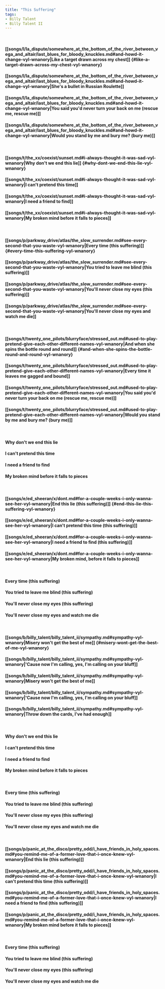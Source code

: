```yaml
---
title: "This Suffering"
tags:
- Billy Talent
- Billy Talent II
---
```

&nbsp;
#### [[songs/l/la_dispute/somewhere_at_the_bottom_of_the_river_between_vega_and_altair/last_blues_for_bloody_knuckles.md#and-howd-it-change-vyl-wnanory|Like a target drawn across my chest]] {#like-a-target-drawn-across-my-chest-vyl-wnanory}
#### [[songs/l/la_dispute/somewhere_at_the_bottom_of_the_river_between_vega_and_altair/last_blues_for_bloody_knuckles.md#and-howd-it-change-vyl-wnanory|She's a bullet in Russian Roulette]]
#### [[songs/l/la_dispute/somewhere_at_the_bottom_of_the_river_between_vega_and_altair/last_blues_for_bloody_knuckles.md#and-howd-it-change-vyl-wnanory|You said you'd never turn your back on me (rescue me, rescue me)]]
#### [[songs/l/la_dispute/somewhere_at_the_bottom_of_the_river_between_vega_and_altair/last_blues_for_bloody_knuckles.md#and-howd-it-change-vyl-wnanory|Would you stand by me and bury me? (bury me)]]
&nbsp;
#### [[songs/t/the_xx/coexist/sunset.md#i-always-thought-it-was-sad-vyl-wnanory|Why don't we end this lie]] {#why-dont-we-end-this-lie-vyl-wnanory}
#### [[songs/t/the_xx/coexist/sunset.md#i-always-thought-it-was-sad-vyl-wnanory|I can't pretend this time]]
#### [[songs/t/the_xx/coexist/sunset.md#i-always-thought-it-was-sad-vyl-wnanory|I need a friend to find]]
#### [[songs/t/the_xx/coexist/sunset.md#i-always-thought-it-was-sad-vyl-wnanory|My broken mind before it falls to pieces]]
&nbsp;
#### [[songs/p/parkway_drive/atlas/the_slow_surrender.md#see-every-second-that-you-waste-vyl-wnanory|Every time (this suffering)]] {#every-time-this-suffering-vyl-wnanory}
#### [[songs/p/parkway_drive/atlas/the_slow_surrender.md#see-every-second-that-you-waste-vyl-wnanory|You tried to leave me blind (this suffering)]]
#### [[songs/p/parkway_drive/atlas/the_slow_surrender.md#see-every-second-that-you-waste-vyl-wnanory|You'll never close my eyes (this suffering)]]
#### [[songs/p/parkway_drive/atlas/the_slow_surrender.md#see-every-second-that-you-waste-vyl-wnanory|You'll never close my eyes and watch me die]]
&nbsp;
#### [[songs/t/twenty_one_pilots/blurryface/stressed_out.md#used-to-play-pretend-give-each-other-different-names-vyl-wnanory|And when she spins the bottle round and round]] {#and-when-she-spins-the-bottle-round-and-round-vyl-wnanory}
#### [[songs/t/twenty_one_pilots/blurryface/stressed_out.md#used-to-play-pretend-give-each-other-different-names-vyl-wnanory|Every time it leaves me gagged and bound]]
#### [[songs/t/twenty_one_pilots/blurryface/stressed_out.md#used-to-play-pretend-give-each-other-different-names-vyl-wnanory|You said you'd never turn your back on me (rescue me, rescue me)]]
#### [[songs/t/twenty_one_pilots/blurryface/stressed_out.md#used-to-play-pretend-give-each-other-different-names-vyl-wnanory|Would you stand by me and bury me? (bury me)]]
&nbsp;
#### Why don't we end this lie
#### I can't pretend this time
#### I need a friend to find
#### My broken mind before it falls to pieces
&nbsp;
#### [[songs/e/ed_sheeran/x/dont.md#for-a-couple-weeks-i-only-wanna-see-her-vyl-wnanory|End this lie (this suffering)]] {#end-this-lie-this-suffering-vyl-wnanory}
#### [[songs/e/ed_sheeran/x/dont.md#for-a-couple-weeks-i-only-wanna-see-her-vyl-wnanory|I can't pretend this time (this suffering)]]
#### [[songs/e/ed_sheeran/x/dont.md#for-a-couple-weeks-i-only-wanna-see-her-vyl-wnanory|I need a friend to find (this suffering)]]
#### [[songs/e/ed_sheeran/x/dont.md#for-a-couple-weeks-i-only-wanna-see-her-vyl-wnanory|My broken mind, before it falls to pieces]]
&nbsp;
#### Every time (this suffering)
#### You tried to leave me blind (this suffering)
#### You'll never close my eyes (this suffering)
#### You'll never close my eyes and watch me die
&nbsp;
#### [[songs/b/billy_talent/billy_talent_ii/sympathy.md#sympathy-vyl-wnanory|Misery won't get the best of me]] {#misery-wont-get-the-best-of-me-vyl-wnanory}
#### [[songs/b/billy_talent/billy_talent_ii/sympathy.md#sympathy-vyl-wnanory|'Cause now I'm calling, yes, I'm calling on your bluff]]
#### [[songs/b/billy_talent/billy_talent_ii/sympathy.md#sympathy-vyl-wnanory|Misery won't get the best of me]]
#### [[songs/b/billy_talent/billy_talent_ii/sympathy.md#sympathy-vyl-wnanory|'Cause now I'm calling, yes, I'm calling on your bluff]]
#### [[songs/b/billy_talent/billy_talent_ii/sympathy.md#sympathy-vyl-wnanory|Throw down the cards, I've had enough]]
&nbsp;
#### Why don't we end this lie
#### I can't pretend this time
#### I need a friend to find
#### My broken mind before it falls to pieces
&nbsp;
#### Every time (this suffering)
#### You tried to leave me blind (this suffering)
#### You'll never close my eyes (this suffering)
#### You'll never close my eyes and watch me die
&nbsp;
#### [[songs/p/panic_at_the_disco/pretty_odd/i_have_friends_in_holy_spaces.md#you-remind-me-of-a-former-love-that-i-once-knew-vyl-wnanory|End this lie (this suffering)]]
#### [[songs/p/panic_at_the_disco/pretty_odd/i_have_friends_in_holy_spaces.md#you-remind-me-of-a-former-love-that-i-once-knew-vyl-wnanory|I can't pretend this time (this suffering)]]
#### [[songs/p/panic_at_the_disco/pretty_odd/i_have_friends_in_holy_spaces.md#you-remind-me-of-a-former-love-that-i-once-knew-vyl-wnanory|I need a friend to find (this suffering)]]
#### [[songs/p/panic_at_the_disco/pretty_odd/i_have_friends_in_holy_spaces.md#you-remind-me-of-a-former-love-that-i-once-knew-vyl-wnanory|My broken mind before it falls to pieces]]
&nbsp;
#### Every time (this suffering)
#### You tried to leave me blind (this suffering)
#### You'll never close my eyes (this suffering)
#### You'll never close my eyes and watch me die
